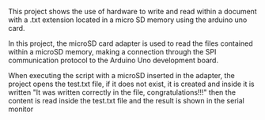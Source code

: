 This project shows the use of hardware to write and read within a document with a .txt extension located in a micro SD memory using the arduino uno card.

In this project, the microSD card adapter is used to read the files contained within a microSD memory, making a connection through the SPI communication protocol to the Arduino Uno development board.


When executing the script with a microSD inserted in the adapter, the project opens the test.txt file, if it does not exist, it is created and inside it is written "It was written correctly in the file, congratulations!!!" then the content is read inside the test.txt file and the result is shown in the serial monitor
